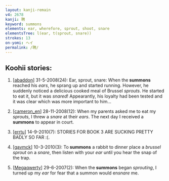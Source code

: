 ```yaml
---
layout: kanji-remain
v4: 2678
kanji: 聘
keyword: summons
elements: ear, wherefore, sprout, shoot, snare
elementsTree: l(ear, t(sprout, snare))
strokes: 13
on-yomi: ヘイ
permalink: /聘/
---
```


## Koohii stories: 

1) [<a href="http://kanji.koohii.com/profile/abaddon">abaddon</a>] 31-5-2008(24): Ear, sprout, snare: When the<strong> summons</strong> reached his <em>ears</em>, he sprang up and started running. However, he suddenly noticed a delicious cooked meal of Brussel <em>sprouts</em>. He started to eat it, but it was <em>snared</em>! Appearantly, his loyalty had been tested and it was clear which was more important to him...

2) [<a href="http://kanji.koohii.com/profile/cameron_en">cameron_en</a>] 28-11-2008(12): When my parents asked me to eat my <em>sprouts</em>, I threw a <em>snare</em> at their <em>ears</em>. The next day I received a<strong> summons</strong> to appear in court.

3) [<a href="http://kanji.koohii.com/profile/errtu">errtu</a>] 14-9-2010(7): STORIES FOR BOOK 3 ARE SUCKING PRETTY BADLY SO FAR :(.

4) [<a href="http://kanji.koohii.com/profile/gavmck">gavmck</a>] 10-3-2010(3): To<strong> summons</strong> a rabbit to dinner place a <em>brussel sprout</em> on a <em>snare</em>, then listen with your <em>ear</em> until you hear the snap of the trap.

5) [<a href="http://kanji.koohii.com/profile/Megaqwerty">Megaqwerty</a>] 29-6-2007(2): When the<strong> summons</strong> began <em>sprouting</em>, I turned up my <em>ear</em> for fear that a summon would en<em>snare</em> me.

